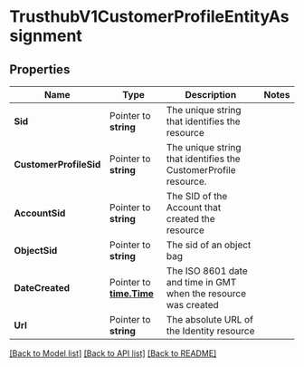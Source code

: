 # TrusthubV1CustomerProfileEntityAssignment

## Properties

Name | Type | Description | Notes
------------ | ------------- | ------------- | -------------
**Sid** | Pointer to **string** | The unique string that identifies the resource |
**CustomerProfileSid** | Pointer to **string** | The unique string that identifies the CustomerProfile resource. |
**AccountSid** | Pointer to **string** | The SID of the Account that created the resource |
**ObjectSid** | Pointer to **string** | The sid of an object bag |
**DateCreated** | Pointer to [**time.Time**](time.Time.md) | The ISO 8601 date and time in GMT when the resource was created |
**Url** | Pointer to **string** | The absolute URL of the Identity resource |

[[Back to Model list]](../README.md#documentation-for-models) [[Back to API list]](../README.md#documentation-for-api-endpoints) [[Back to README]](../README.md)


